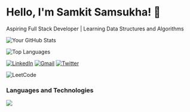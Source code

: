 # Hello, I'm Samkit Samsukha! 👋

Aspiring Full Stack Developer | Learning Data Structures and Algorithms

![Your GitHub Stats](https://github-readme-stats.vercel.app/api?username=samkitsamsukha&show_icons=true&hide_border=true)

![Top Languages](https://github-readme-stats.vercel.app/api/top-langs/?username=samkitsamsukha&layout=compact&hide_border=true)

[![LinkedIn](https://img.shields.io/badge/LinkedIn-0077B5?style=for-the-badge&logo=linkedin&logoColor=white)](https://www.linkedin.com/in/samkit-samsukha/)
[![Gmail](https://img.shields.io/badge/Gmail-D14836?style=for-the-badge&logo=gmail&logoColor=white)](mailto:samkitsamsukha@gmail.com)
[![Twitter](https://img.shields.io/badge/Twitter-1DA1F2?style=for-the-badge&logo=twitter&logoColor=white)](https://twitter.com/samsukhasamkit)
<!--[![Portfolio](https://img.shields.io/badge/Portfolio-000000?style=for-the-badge&logo=react&logoColor=61DAFB)](https://your-portfolio-website.com)-->
![LeetCode](https://img.shields.io/badge/dynamic/json?style=flat&labelColor=black&color=%23ffa116&label=Solved&query=solved&url=https%3A%2F%2Fleetcode-badge.vercel.app%2Fapi%2Fusers%2Fsamkitsamsukha&logo=leetcode&logoColor=yellow)

### Languages and Technologies
![](https://skillicons.dev/icons?i=html,css,javascript,vscode,github,git,cpp,tailwind,java,bootstrap,nodejs,c,vite,react,babel,mysql)
